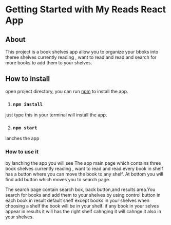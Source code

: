 # Getting Started with My Reads React App

## About

This project is a book shelves app allow you to organize ypur bboks into theree shelves currently reading , want to read and read.and search for more books to add them to your shelves. 

## How to install

open project directory, you can run [npm](https://www.npmjs.com/) to install the app.

1. ### `npm install`
just type this in your terminal will install the app. 

2. ### `npm start`
lanches the app 

### How to use it
by lanching the app you will see The app main page which contains three  book shelves currently reading , want to read and read.every book in shelf has a button where you can move the book to any shelf. At bottom you will find add button which moves you to search page.

The search page contain search box, back button,and results area.You search for books and add them to your shelves by using control button in each book in result default shelf except books in your shelves when choosing a shelf the book will be in your shelf.
if any book in your selves appear in results it will has the right shelf cahnging it will cahnge it also in your shelves. 
